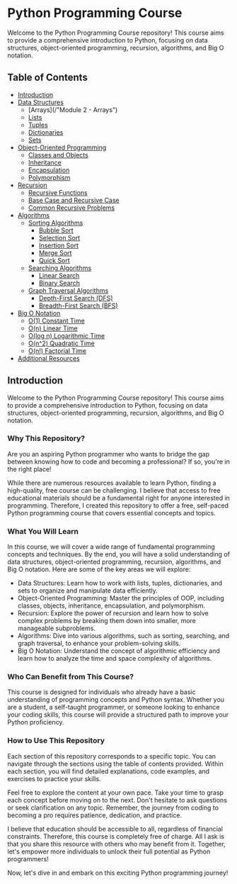 # Python Programming Course

Welcome to the Python Programming Course repository! This course aims to provide a comprehensive introduction to Python, focusing on data structures, object-oriented programming, recursion, algorithms, and Big O notation.

## Table of Contents

- [Introduction](#introduction)
- [Data Structures](#data-structures)
  - [Arrays](/"Module 2 - Arrays")
  - [Lists](#lists)
  - [Tuples](#tuples)
  - [Dictionaries](#dictionaries)
  - [Sets](#sets)
- [Object-Oriented Programming](#object-oriented-programming)
  - [Classes and Objects](#classes-and-objects)
  - [Inheritance](#inheritance)
  - [Encapsulation](#encapsulation)
  - [Polymorphism](#polymorphism)
- [Recursion](#recursion)
  - [Recursive Functions](#recursive-functions)
  - [Base Case and Recursive Case](#base-case-and-recursive-case)
  - [Common Recursive Problems](#common-recursive-problems)
- [Algorithms](#algorithms)
  - [Sorting Algorithms](#sorting-algorithms)
    - [Bubble Sort](#bubble-sort)
    - [Selection Sort](#selection-sort)
    - [Insertion Sort](#insertion-sort)
    - [Merge Sort](#merge-sort)
    - [Quick Sort](#quick-sort)
  - [Searching Algorithms](#searching-algorithms)
    - [Linear Search](#linear-search)
    - [Binary Search](#binary-search)
  - [Graph Traversal Algorithms](#graph-traversal-algorithms)
    - [Depth-First Search (DFS)](#depth-first-search-dfs)
    - [Breadth-First Search (BFS)](#breadth-first-search-bfs)
- [Big O Notation](#big-o-notation)
  - [O(1) Constant Time](#o1-constant-time)
  - [O(n) Linear Time](#on-linear-time)
  - [O(log n) Logarithmic Time](#olog-n-logarithmic-time)
  - [O(n^2) Quadratic Time](#on2-quadratic-time)
  - [O(n!) Factorial Time](#on-factorial-time)
- [Additional Resources](#additional-resources)

## Introduction

Welcome to the Python Programming Course repository! This course aims to provide a comprehensive introduction to Python, focusing on data structures, object-oriented programming, recursion, algorithms, and Big O notation.

### Why This Repository?

Are you an aspiring Python programmer who wants to bridge the gap between knowing how to code and becoming a professional? If so, you're in the right place!

While there are numerous resources available to learn Python, finding a high-quality, free course can be challenging. I believe that access to free educational materials should be a fundamental right for anyone interested in programming. Therefore, I created this repository to offer a free, self-paced Python programming course that covers essential concepts and topics.

### What You Will Learn

In this course, we will cover a wide range of fundamental programming concepts and techniques. By the end, you will have a solid understanding of data structures, object-oriented programming, recursion, algorithms, and Big O notation. Here are some of the key areas we will explore:

- Data Structures: Learn how to work with lists, tuples, dictionaries, and sets to organize and manipulate data efficiently.
- Object-Oriented Programming: Master the principles of OOP, including classes, objects, inheritance, encapsulation, and polymorphism.
- Recursion: Explore the power of recursion and learn how to solve complex problems by breaking them down into smaller, more manageable subproblems.
- Algorithms: Dive into various algorithms, such as sorting, searching, and graph traversal, to enhance your problem-solving skills.
- Big O Notation: Understand the concept of algorithmic efficiency and learn how to analyze the time and space complexity of algorithms.

### Who Can Benefit from This Course?

This course is designed for individuals who already have a basic understanding of programming concepts and Python syntax. Whether you are a student, a self-taught programmer, or someone looking to enhance your coding skills, this course will provide a structured path to improve your Python proficiency.

### How to Use This Repository

Each section of this repository corresponds to a specific topic. You can navigate through the sections using the table of contents provided. Within each section, you will find detailed explanations, code examples, and exercises to practice your skills.

Feel free to explore the content at your own pace. Take your time to grasp each concept before moving on to the next. Don't hesitate to ask questions or seek clarification on any topic. Remember, the journey from coding to becoming a pro requires patience, dedication, and practice.

I believe that education should be accessible to all, regardless of financial constraints. Therefore, this course is completely free of charge. All I ask is that you share this resource with others who may benefit from it. Together, let's empower more individuals to unlock their full potential as Python programmers!

Now, let's dive in and embark on this exciting Python programming journey!
